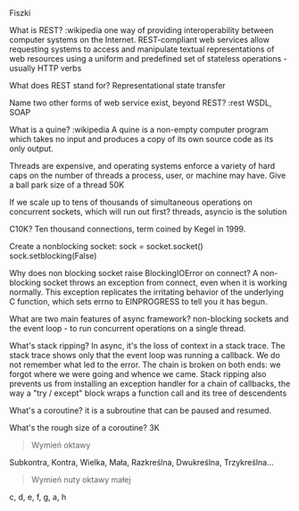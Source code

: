 Fiszki

What is REST?
    :wikipedia
    one way of providing interoperability between computer systems on the Internet. REST-compliant web services allow requesting systems to access and manipulate textual representations of web resources using a uniform and predefined set of stateless operations - usually HTTP verbs

What does REST stand for?
    Representational state transfer

Name two other forms of web service exist, beyond REST?
    :rest 
    WSDL, SOAP

What is a quine?
    :wikipedia
    A quine is a non-empty computer program which takes no input and produces a copy of its own source code as its only output.


Threads are expensive, and operating systems enforce a variety of hard caps on the number of threads a process, user, or machine may have. Give a ball park size of a thread
    50K

If we scale up to tens of thousands of simultaneous operations on concurrent sockets, which will run out first?
    threads, asyncio is the solution

C10K?
    Ten thousand connections, term coined by Kegel in 1999.

Create a nonblocking socket:
    sock = socket.socket()
    sock.setblocking(False)

Why does non blocking socket raise BlockingIOError on connect?
    A non-blocking socket throws an exception from connect, even when it is working normally. This exception replicates the irritating behavior of the underlying C function, which sets errno to EINPROGRESS to tell you it has begun.

What are two main features of async framework?
    non-blocking sockets and the event loop - to run concurrent operations on a single thread.

What's stack ripping?
    In async, it's the loss of context in a stack trace. The stack trace shows only that the event loop was running a callback. We do not remember what led to the error. The chain is broken on both ends: we forgot where we were going and whence we came. Stack ripping also prevents us from installing an exception handler for a chain of callbacks, the way a "try / except" block wraps a function call and its tree of descendents

What's a coroutine?
    it is a subroutine that can be paused and resumed. 

What's the rough size of a coroutine?
    3K   

> Wymień oktawy

Subkontra, Kontra, Wielka, Mała, Razkreślna, Dwukreślna, Trzykreślna...

> Wymień nuty oktawy małej

c, d, e, f, g, a, h 
